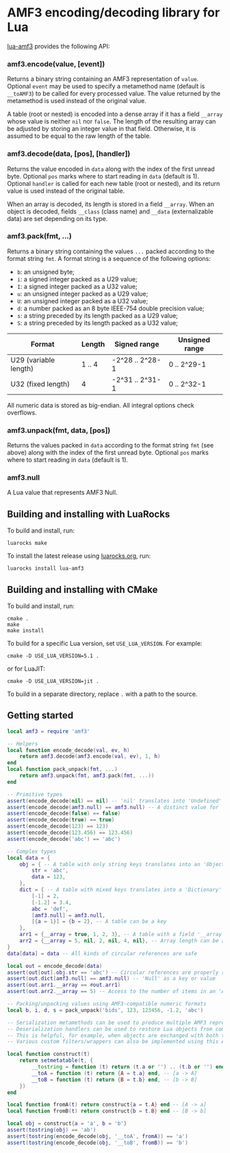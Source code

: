 AMF3 encoding/decoding library for Lua
======================================

[lua-amf3] provides the following API:

### amf3.encode(value, [event])
Returns a binary string containing an AMF3 representation of `value`. Optional `event` may be used
to specify a metamethod name (default is `__toAMF3`) to be called for every processed value. The
value returned by the metamethod is used instead of the original value.

A table (root or nested) is encoded into a dense array if it has a field `__array` whose value is
neither `nil` nor `false`. The length of the resulting array can be adjusted by storing an integer
value in that field. Otherwise, it is assumed to be equal to the raw length of the table.

### amf3.decode(data, [pos], [handler])
Returns the value encoded in `data` along with the index of the first unread byte. Optional `pos`
marks where to start reading in `data` (default is 1). Optional `handler` is called for each new
table (root or nested), and its return value is used instead of the original table.

When an array is decoded, its length is stored in a field `__array`. When an object is decoded,
fields `__class` (class name) and `__data` (externalizable data) are set depending on its type.

### amf3.pack(fmt, ...)
Returns a binary string containing the values `...` packed according to the format string `fmt`.
A format string is a sequence of the following options:
- `b`: an unsigned byte;
- `i`: a signed integer packed as a U29 value;
- `I`: a signed integer packed as a U32 value;
- `u`: an unsigned integer packed as a U29 value;
- `U`: an unsigned integer packed as a U32 value;
- `d`: a number packed as an 8 byte IEEE-754 double precision value;
- `s`: a string preceded by its length packed as a U29 value;
- `S`: a string preceded by its length packed as a U32 value;

| Format                | Length | Signed range    | Unsigned range |
|-----------------------|--------|-----------------|----------------|
| U29 (variable length) | 1 .. 4 | -2^28 .. 2^28-1 | 0 .. 2^29-1    |
| U32 (fixed length)    | 4      | -2^31 .. 2^31-1 | 0 .. 2^32-1    |

All numeric data is stored as big-endian. All integral options check overflows.

### amf3.unpack(fmt, data, [pos])
Returns the values packed in `data` according to the format string `fmt` (see above) along with the
index of the first unread byte. Optional `pos` marks where to start reading in `data` (default is 1).

### amf3.null
A Lua value that represents AMF3 Null.


Building and installing with LuaRocks
-------------------------------------

To build and install, run:

    luarocks make

To install the latest release using [luarocks.org], run:

    luarocks install lua-amf3


Building and installing with CMake
----------------------------------

To build and install, run:

    cmake .
    make
    make install

To build for a specific Lua version, set `USE_LUA_VERSION`. For example:

    cmake -D USE_LUA_VERSION=5.1 .

or for LuaJIT:

    cmake -D USE_LUA_VERSION=jit .

To build in a separate directory, replace `.` with a path to the source.


Getting started
---------------

```Lua
local amf3 = require 'amf3'

-- Helpers
local function encode_decode(val, ev, h)
    return amf3.decode(amf3.encode(val, ev), 1, h)
end
local function pack_unpack(fmt, ...)
    return amf3.unpack(fmt, amf3.pack(fmt, ...))
end

-- Primitive types
assert(encode_decode(nil) == nil) -- 'nil' translates into 'Undefined'
assert(encode_decode(amf3.null) == amf3.null) -- A distinct value for 'Null'
assert(encode_decode(false) == false)
assert(encode_decode(true) == true)
assert(encode_decode(123) == 123)
assert(encode_decode(123.456) == 123.456)
assert(encode_decode('abc') == 'abc')

-- Complex types
local data = {
    obj = { -- A table with only string keys translates into an 'Object'
        str = 'abc',
        data = 123,
    },
    dict = { -- A table with mixed keys translates into a 'Dictionary'
        [-1] = 2,
        [-1.2] = 3.4,
        abc = 'def',
        [amf3.null] = amf3.null,
        [{a = 1}] = {b = 2}, -- A table can be a key
    },
    arr1 = {__array = true, 1, 2, 3}, -- A table with a field '__array' translates into an 'Array'
    arr2 = {__array = 5, nil, 2, nil, 4, nil}, -- Array length can be adjusted to form a sparse array
}
data[data] = data -- All kinds of circular references are safe

local out = encode_decode(data)
assert(out[out].obj.str == 'abc') -- Circular references are properly restored
assert(out.dict[amf3.null] == amf3.null) -- 'Null' as a key or value
assert(out.arr1.__array == #out.arr1)
assert(out.arr2.__array == 5) -- Access to the number of items in an 'Array'

-- Packing/unpacking values using AMF3-compatible numeric formats
local b, i, d, s = pack_unpack('bids', 123, 123456, -1.2, 'abc')

-- Serialization metamethods can be used to produce multiple AMF3 representations of the same object.
-- Deserialization handlers can be used to restore Lua objects from complex AMF3 types on the way back.
-- This is helpful, for example, when objects are exchanged with both trusted and untrusted parties.
-- Various custom filters/wrappers can also be implemented using this API.

local function construct(t)
    return setmetatable(t, {
        __tostring = function (t) return (t.a or '') .. (t.b or '') end,
        __toA = function (t) return {A = t.a} end, -- [a -> A]
        __toB = function (t) return {B = t.b} end, -- [b -> B]
    })
end

local function fromA(t) return construct{a = t.A} end -- [A -> a]
local function fromB(t) return construct{b = t.B} end -- [B -> b]

local obj = construct{a = 'a', b = 'b'}
assert(tostring(obj) == 'ab')
assert(tostring(encode_decode(obj, '__toA', fromA)) == 'a')
assert(tostring(encode_decode(obj, '__toB', fromB)) == 'b')
```


[lua-amf3]: https://github.com/neoxic/lua-amf3
[luarocks.org]: https://luarocks.org
